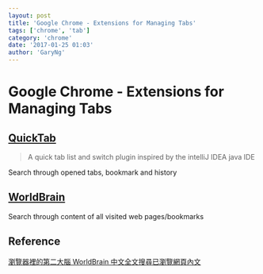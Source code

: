 ```yaml
---
layout: post
title: 'Google Chrome - Extensions for Managing Tabs'
tags: ['chrome', 'tab']
category: 'chrome'
date: '2017-01-25 01:03'
author: 'GaryNg'
---
```


# Google Chrome - Extensions for Managing Tabs
## [QuickTab](https://chrome.google.com/webstore/detail/quick-tabs/jnjfeinjfmenlddahdjdmgpbokiacbbb)
> A quick tab list and switch plugin inspired by the intelliJ IDEA java IDE

Search through opened tabs, bookmark and history


## [WorldBrain](https://chrome.google.com/webstore/detail/worldbrain-the-research-e/abkfbakhjpmblaafnpgjppbmioombali)

Search through content of all visited web pages/bookmarks

## Reference
[瀏覽器裡的第二大腦 WorldBrain 中文全文搜尋已瀏覽網頁內文](http://www.playpcesor.com/2017/01/worldbrain.html)

